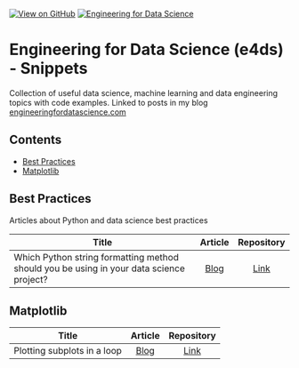[![View on GitHub](https://img.shields.io/badge/GitHub-View_on_GitHub-blue?logo=GitHub)](https://github.com/julian-west/e4ds-snippets) [![Engineering for Data Science](https://img.shields.io/badge/Hugo-Engineering%20For%20Data%20Science-yellowgreen?logo=hugo)](https://engineeringfordatascience.com/)  


# Engineering for Data Science (e4ds) - Snippets

Collection of useful data science, machine learning and data engineering topics with code examples. Linked to posts in my blog [engineeringfordatascience.com](https://engineeringfordatascience.com/archives/)

## Contents

- [Best Practices](#bp)
- [Matplotlib](#mpl)


<a id='bp'></a>
## Best Practices
Articles about Python and data science best practices

|Title|Article|Repository|
|-------------|:-------------:|:----------:|
| Which Python string formatting method should you be using in your data science project? | [Blog](https://engineeringfordatascience.com/posts/python_string_formatting_for_data_science/) | [Link](https://github.com/julian-west/e4ds-snippets/blob/master/best-practices/string-formatting/)|


<a id='mpl'></a>
## Matplotlib

|Title|Article|Repository|
|-------------|:-------------:|:----------:|
| Plotting subplots in a loop | [Blog](https://engineeringfordatascience.com/posts/matplotlib_subplots/) | [Link](https://github.com/julian-west/e4ds-snippets/tree/master/matplotlib)|
